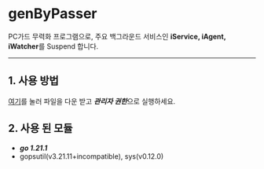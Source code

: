 # genByPasser
PC가드 무력화 프로그램으로, 주요 백그라운드 서비스인 **iService, iAgent, iWatcher**를 Suspend 합니다.

-----

## 1. 사용 방법
[여기](https://github.com/Tatunnisothian/genByPasser/releases)를 눌러 파일을 다운 받고 ***관리자 권한***으로 실행하세요.

## 2. 사용 된 모듈
- ***go 1.21.1***
- gopsutil(v3.21.11+incompatible), sys(v0.12.0)
